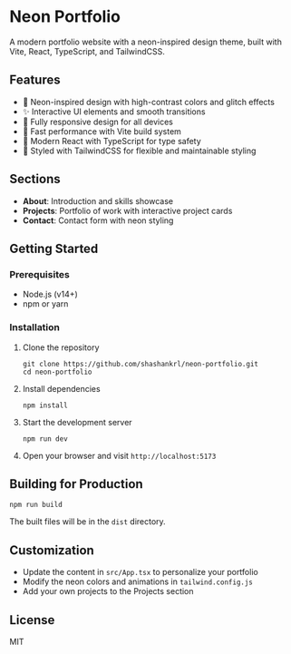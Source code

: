 # Neon Portfolio

A modern portfolio website with a neon-inspired design theme, built with Vite, React, TypeScript, and TailwindCSS.

## Features

- 🌈 Neon-inspired design with high-contrast colors and glitch effects
- ✨ Interactive UI elements and smooth transitions
- 📱 Fully responsive design for all devices
- 🚀 Fast performance with Vite build system
- 🧩 Modern React with TypeScript for type safety
- 🎨 Styled with TailwindCSS for flexible and maintainable styling

## Sections

- **About**: Introduction and skills showcase
- **Projects**: Portfolio of work with interactive project cards
- **Contact**: Contact form with neon styling

## Getting Started

### Prerequisites

- Node.js (v14+)
- npm or yarn

### Installation

1. Clone the repository
   ```
   git clone https://github.com/shashankrl/neon-portfolio.git
   cd neon-portfolio
   ```

2. Install dependencies
   ```
   npm install
   ```

3. Start the development server
   ```
   npm run dev
   ```

4. Open your browser and visit `http://localhost:5173`

## Building for Production

```
npm run build
```

The built files will be in the `dist` directory.

## Customization

- Update the content in `src/App.tsx` to personalize your portfolio
- Modify the neon colors and animations in `tailwind.config.js`
- Add your own projects to the Projects section

## License

MIT
